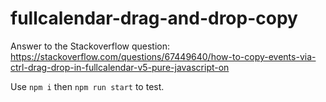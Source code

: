 # fullcalendar-drag-and-drop-copy

Answer to the Stackoverflow question: https://stackoverflow.com/questions/67449640/how-to-copy-events-via-ctrl-drag-drop-in-fullcalendar-v5-pure-javascript-on

Use `npm i` then `npm run start` to test.
